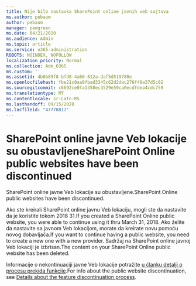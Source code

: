 ```yaml
---
title: Nije bilo nastavka SharePoint online javnih veb sajtova
ms.author: pebaum
author: pebaum
manager: pamgreen
ms.date: 04/21/2020
ms.audience: Admin
ms.topic: article
ms.service: o365-administration
ROBOTS: NOINDEX, NOFOLLOW
localization_priority: Normal
ms.collection: Adm_O365
ms.custom: ''
ms.assetid: 4b8b89f8-bfd8-4a60-812a-daf5d519788e
ms.openlocfilehash: fbe21c0aa9fbad3345c62d2dac276f49a37d5c02
ms.sourcegitcommit: c6692ce0fa1358ec3529e59ca0ecdfdea4cdc759
ms.translationtype: MT
ms.contentlocale: sr-Latn-RS
ms.lasthandoff: 09/15/2020
ms.locfileid: "47770817"
---
```

# <a name="sharepoint-online-public-websites-have-been-discontinued"></a><span data-ttu-id="9c237-102">SharePoint online javne Veb lokacije su obustavljene</span><span class="sxs-lookup"><span data-stu-id="9c237-102">SharePoint Online public websites have been discontinued</span></span>

<span data-ttu-id="9c237-103">SharePoint online javne Veb lokacije su obustavljene.</span><span class="sxs-lookup"><span data-stu-id="9c237-103">SharePoint Online public websites have been discontinued.</span></span>

<span data-ttu-id="9c237-104">Ako ste kreirali SharePoint online javnu Veb lokaciju, mogli ste da nastavite da je koristite tokom 2018 31.</span><span class="sxs-lookup"><span data-stu-id="9c237-104">If you created a SharePoint Online public website, you were able to continue using it thru March 31, 2018.</span></span> <span data-ttu-id="9c237-105">Ako želite da nastavite sa javnom Veb lokacijom, morate da kreirate novu pomoću novog dobavljača.</span><span class="sxs-lookup"><span data-stu-id="9c237-105">If you want to continue having a public website, you need to create a new one with a new provider.</span></span> <span data-ttu-id="9c237-106">Sadržaj na SharePoint online javnoj Veb lokaciji je izbrisan.</span><span class="sxs-lookup"><span data-stu-id="9c237-106">The content on your SharePoint Online public website has been deleted.</span></span>

<span data-ttu-id="9c237-107">Informacije o nekontinuaciji javne Veb lokacije potražite [u članku detalji o procesu prekida funkcije](https://go.microsoft.com/fwlink/?linkid=866980).</span><span class="sxs-lookup"><span data-stu-id="9c237-107">For info about the public website discontinuation, see [Details about the feature discontinuation process](https://go.microsoft.com/fwlink/?linkid=866980).</span></span>
